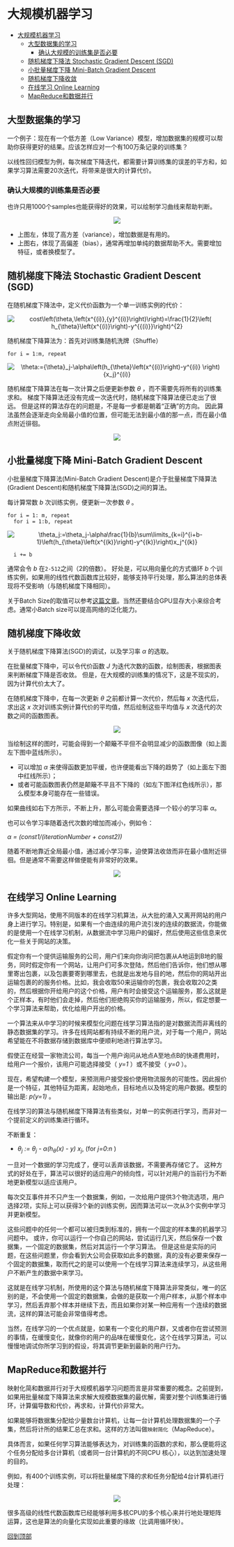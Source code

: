 # 大规模机器学习
<!-- TOC depthFrom:1 depthTo:6 withLinks:1 updateOnSave:1 orderedList:0 -->

- [大规模机器学习](#大规模机器学习)
	- [大型数据集的学习](#大型数据集的学习)
		- [确认大规模的训练集是否必要](#确认大规模的训练集是否必要)
	- [随机梯度下降法 Stochastic Gradient Descent (SGD)](#随机梯度下降法-stochastic-gradient-descent-sgd)
	- [小批量梯度下降 Mini-Batch Gradient Descent](#小批量梯度下降-mini-batch-gradient-descent)
	- [随机梯度下降收敛](#随机梯度下降收敛)
	- [在线学习 Online Learning](#在线学习-online-learning)
	- [MapReduce和数据并行](#MapReduce和数据并行)

<!-- /TOC -->
## 大型数据集的学习

一个例子：现在有一个低方差（Low Variance）模型，增加数据集的规模可以帮助你获得更好的结果。应该怎样应对一个有100万条记录的训练集？

以线性回归模型为例，每次梯度下降迭代，都需要计算训练集的误差的平方和，如果学习算法需要20次迭代，将带来是很大的计算代价。

### 确认大规模的训练集是否必要

也许只用1000个samples也能获得好的效果，可以绘制学习曲线来帮助判断。

<p align="center">
<img src="https://raw.github.com/loveunk/Coursera-ML-AndrewNg-Notes/master/images/bdf069136b4b661dd14158496d1d1419.png" />
</p>

* 上图左，体现了高方差（variance），增加数据是有用的。
* 上图右，体现了高偏差（bias），通常再增加单纯的数据帮助不大。需要增加特征，或者换模型了。

## 随机梯度下降法 Stochastic Gradient Descent (SGD)
在随机梯度下降法中，定义代价函数为一个单一训练实例的代价：
<p align="center">
<img src="https://latex.codecogs.com/gif.latex?cost\left(\theta,\left(x^{(i)},{y}^{(i)}\right)\right)=\frac{1}{2}\left(&space;h_{\theta}\left(x^{(i)}\right)-y^{{(i)}}\right)^{2}" title="cost\left(\theta,\left(x^{(i)},{y}^{(i)}\right)\right)=\frac{1}{2}\left( h_{\theta}\left(x^{(i)}\right)-y^{{(i)}}\right)^{2}" />
</p>

随机梯度下降算法为：首先对训练集随机洗牌（Shuffle）

`for i = 1:m, repeat`
<p align="center">
<img src="https://latex.codecogs.com/gif.latex?\theta:={\theta}_j-\alpha\left(h_{\theta}\left(x^{(i)}\right)-y^{(i)}&space;\right){x_j}^{(i)}" title="\theta:={\theta}_j-\alpha\left(h_{\theta}\left(x^{(i)}\right)-y^{(i)} \right){x_j}^{(i)}" />
</p>

随机梯度下降算法在每一次计算之后便更新参数 _θ_ ，而不需要先将所有的训练集求和。
梯度下降算法还没有完成一次迭代时，随机梯度下降算法便已走出了很远。
但是这样的算法存在的问题是，不是每一步都是朝着“正确”的方向。
因此算法虽然会逐渐走向全局最小值的位置，但可能无法到最小值的那一点，而在最小值点附近徘徊。

<p align="center">
<img src="https://raw.github.com/loveunk/Coursera-ML-AndrewNg-Notes/master/images/9710a69ba509a9dcbca351fccc6e7aae.jpg" />
</p>

## 小批量梯度下降 Mini-Batch Gradient Descent
小批量梯度下降算法(Mini-Batch Gradient Descent)是介于批量梯度下降算法(Gradient Descent)和随机梯度下降算法(SGD)之间的算法。

每计算常数 _b_ 次训练实例，便更新一次参数 _θ_ 。

```
for i = 1: m, repeat
  for i = 1:b, repeat
```
<p align="center">
<img src="https://latex.codecogs.com/gif.latex?\theta_j:=\theta_j-\alpha\frac{1}{b}\sum\limits_{k=i}^{i&plus;b-1}\left(h_{\theta}\left(x^{(k)}\right)-y^{(k)}\right)x_j^{(k)}" title="\theta_j:=\theta_j-\alpha\frac{1}{b}\sum\limits_{k=i}^{i+b-1}\left(h_{\theta}\left(x^{(k)}\right)-y^{(k)}\right)x_j^{(k)}" />
</p>

```
  i += b
```

通常会令 _b_ 在`2-512`之间（2的倍数）。
好处是，可以用向量化的方式循环 _b_ 个训练实例，如果用的线性代数函数库比较好，能够支持平行处理，那么算法的总体表现将不受影响（与随机梯度下降相同）。

关于Batch Size的取值可以参考[这篇文章](https://software.intel.com/en-us/articles/cifar-10-classification-using-intel-optimization-for-tensorflow)。当然还要结合GPU显存大小来综合考虑。通常小Batch size可以提高网络的泛化能力。

## 随机梯度下降收敛
关于随机梯度下降算法(SGD)的调试，以及学习率 _α_ 的选取。

在批量梯度下降中，可以令代价函数 _J_ 为迭代次数的函数，绘制图表，根据图表来判断梯度下降是否收敛。
但是，在大规模的训练集的情况下，这是不现实的，因为计算代价太大了。

在随机梯度下降中，在每一次更新 _θ_ 之前都计算一次代价，然后每 _x_ 次迭代后，求出这 _x_ 次对训练实例计算代价的平均值，然后绘制这些平均值与 _x_ 次迭代的次数之间的函数图表。

<p align="center">
<img src="https://raw.github.com/loveunk/Coursera-ML-AndrewNg-Notes/master/images/76fb1df50bdf951f4b880fa66489e367.png"/>
</p>

当绘制这样的图时，可能会得到一个颠簸不平但不会明显减少的函数图像（如上面左下图中蓝线所示）。
* 可以增加 _α_ 来使得函数更加平缓，也许便能看出下降的趋势了（如上面左下图中红线所示）；
* 或者可能函数图表仍然是颠簸不平且不下降的（如左下图洋红色线所示），那么模型本身可能存在一些错误。

如果曲线如右下方所示，不断上升，那么可能会需要选择一个较小的学习率 _α_。

也可以令学习率随着迭代次数的增加而减小，例如令：

_α = (const1/(iterationNumber + const2))_

随着不断地靠近全局最小值，通过减小学习率，迫使算法收敛而非在最小值附近徘徊。但是通常不需要这样做便能有非常好的效果。

<p align="center">
<img src="https://raw.github.com/loveunk/Coursera-ML-AndrewNg-Notes/master/images/f703f371dbb80d22fd5e4aec48aa9fd4.jpg" />
</p>

## 在线学习 Online Learning
许多大型网站，使用不同版本的在线学习机算法，从大批的涌入又离开网站的用户身上进行学习。特别是，如果有一个由连续的用户流引发的连续的数据流，你能做的是使用一个在线学习机制，从数据流中学习用户的偏好，然后使用这些信息来优化一些关于网站的决策。

假定你有一个提供运输服务的公司，用户们来向你询问把包裹从A地运到B地的服务，同时假定你有一个网站，让用户们可多次登陆，然后他们告诉你，他们想从哪里寄出包裹，以及包裹要寄到哪里去，也就是出发地与目的地，然后你的网站开出运输包裹的的服务价格。比如，我会收取50来运输你的包裹，我会收取20之类的，然后根据你开给用户的这个价格，用户有时会接受这个运输服务，那么这就是个正样本，有时他们会走掉，然后他们拒绝购买你的运输服务，所以，假定想要一个学习算法来帮助，优化给用户开出的价格。

一个算法来从中学习的时候来模型化问题在线学习算法指的是对数据流而非离线的静态数据集的学习。许多在线网站都有持续不断的用户流，对于每一个用户，网站希望能在不将数据存储到数据库中便顺利地进行算法学习。

假使正在经营一家物流公司，每当一个用户询问从地点A至地点B的快递费用时，给用户一个报价，该用户可能选择接受（ _y=1_ ）或不接受（ _y=0_ ）。

现在，希望构建一个模型，来预测用户接受报价使用物流服务的可能性。因此报价是一个特征，其他特征为距离，起始地点，目标地点以及特定的用户数据。模型的输出是: _p(y=1)_ 。

在线学习的算法与随机梯度下降算法有些类似，对单一的实例进行学习，而非对一个提前定义的训练集进行循环。

不断重复： 

* _θ<sub>j</sub> := θ<sub>j</sub> - α(h<sub>θ</sub>(x) - y) x<sub>j</sub>_, (for _j=0:n_ )

一旦对一个数据的学习完成了，便可以丢弃该数据，不需要再存储它了。
这种方式的好处在于，算法可以很好的适应用户的倾向性，可以针对用户的当前行为不断地更新模型以适应该用户。

每次交互事件并不只产生一个数据集，例如，一次给用户提供3个物流选项，用户选择2项，实际上可以获得3个新的训练实例，因而算法可以一次从3个实例中学习并更新模型。

这些问题中的任何一个都可以被归类到标准的，拥有一个固定的样本集的机器学习问题中。
或许，你可以运行一个你自己的网站，尝试运行几天，然后保存一个数据集，一个固定的数据集，然后对其运行一个学习算法。
但是这些是实际的问题，在这些问题里，你会看到大公司会获取如此多的数据，真的没有必要来保存一个固定的数据集，取而代之的是可以使用一个在线学习算法来连续学习，从这些用户不断产生的数据中来学习。

这就是在线学习机制，所使用的这个算法与随机梯度下降算法非常类似，唯一的区别的是，不会使用一个固定的数据集，会做的是获取一个用户样本，从那个样本中学习，然后丢弃那个样本并继续下去，而且如果你对某一种应用有一个连续的数据流，这样的算法可能会非常值得考虑。

当然，在线学习的一个优点就是，如果有一个变化的用户群，又或者你在尝试预测的事情，在缓慢变化，就像你的用户的品味在缓慢变化，这个在线学习算法，可以慢慢地调试你所学习到的假设，将其调节更新到最新的用户行为。

## MapReduce和数据并行
映射化简和数据并行对于大规模机器学习问题而言是非常重要的概念。之前提到，如果用批量梯度下降算法来求解大规模数据集的最优解，需要对整个训练集进行循环，计算偏导数和代价，再求和，计算代价非常大。

如果能够将数据集分配给少量数台计算机，让每一台计算机处理数据集的一个子集，然后将计所的结果汇总在求和。这样的方法叫做`映射简化`（MapReduce）。

具体而言，如果任何学习算法能够表达为，对训练集的函数的求和，那么便能将这个任务分配给多台计算机（或者同一台计算机的不同CPU 核心），以达到加速处理的目的。

例如，有400个训练实例，可以将批量梯度下降的求和任务分配给4台计算机进行处理：

<p align="center">
<img src="https://raw.github.com/loveunk/Coursera-ML-AndrewNg-Notes/master/images/919eabe903ef585ec7d08f2895551a1f.jpg" />
</p>

很多高级的线性代数函数库已经能够利用多核CPU的多个核心来并行地处理矩阵运算，这也是算法的向量化实现如此重要的缘故（比调用循环快）。

[回到顶部](#大规模机器学习)
